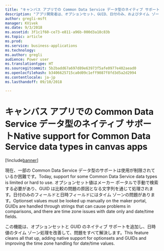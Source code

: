 ```yaml
---
title: "キャンバス アプリでの Common Data Service データ型のネイティブ サポート"
description: "アプリ開発者は、オプションセット、GUID、日付のみ、およびタイム ゾーンなしの日付のみのデータ型を簡単に処理できます。"
author: gregli-msft
manager: KVivek
ms.date: 9/3/2018
ms.assetid: 3f1c1f60-ce73-e811-a96b-000d3a18c83b
ms.topic: article
ms.prod: 
ms.service: business-applications
ms.technology: 
ms.author: gregli
audience: Power user
ms.translationtype: HT
ms.sourcegitcommit: 5b2badd67a697d89e63973f5afe0977e402aead0
ms.openlocfilehash: b3406625715ca0d09c1eff9087f8fd3d5a2d2994
ms.contentlocale: ja-jp
ms.lasthandoff: 09/10/2018

---
```

# <a name="native-support-for-common-data-service-data-types-in-canvas-apps"></a><span data-ttu-id="0c2c9-103">キャンバス アプリでの Common Data Service データ型のネイティブ サポート</span><span class="sxs-lookup"><span data-stu-id="0c2c9-103">Native support for Common Data Service data types in canvas apps</span></span>


[!include[banner](../../includes/banner.md)]

<span data-ttu-id="0c2c9-104">現在、一部の Common Data Service データ型のサポートは使用が制限されているか困難です。</span><span class="sxs-lookup"><span data-stu-id="0c2c9-104">Today, support for some Common Data Service data types is limited or hard to use.</span></span> <span data-ttu-id="0c2c9-105">オプションセット値はメーカー ポータルで手動で検索する必要があり、GUID は比較の問題の原因となる文字列を通じて処理されます。日付のみのフィールドと日時フィールドにはタイム ゾーンの問題があります。</span><span class="sxs-lookup"><span data-stu-id="0c2c9-105">Optionset values must be looked up manually on the maker portal, GUIDs are handled through strings that can cause problems in comparisons, and there are time zone issues with date only and date/time fields.</span></span>

<span data-ttu-id="0c2c9-106">この機能は、オプションセットと GUID のネイティブ サポートを追加し、日時値のタイム ゾーン処理を改善して、問題をすべて解決します。</span><span class="sxs-lookup"><span data-stu-id="0c2c9-106">This feature cleans all that up, adding native support for optionsets and GUIDs and improving the time zone handling for date/time values.</span></span>

